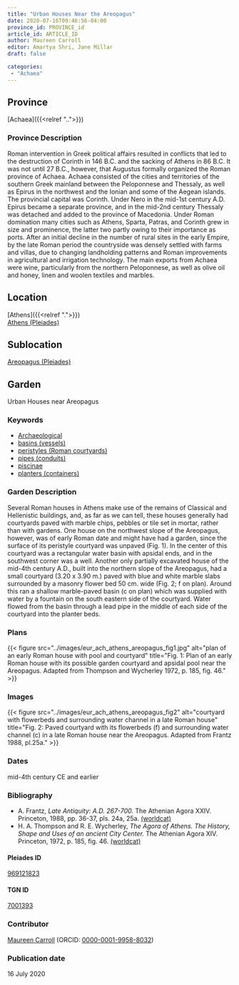 ```yaml
---
title: "Urban Houses Near the Areopagus"
date: 2020-07-16T09:46:56-04:00
province_id: PROVINCE_id
article_id: ARTICLE_ID
author: Maureen Carroll
editor: Amartya Shri, Jane Millar
draft: false

categories:
 - "Achaea"
---
```


## Province

[Achaea]({{<relref "..">}})

### Province Description

Roman intervention in Greek political affairs resulted in conflicts that led to the destruction of Corinth in 146 B.C. and the sacking of Athens in 86 B.C. It was not until 27 B.C., however, that Augustus formally organized the Roman province of Achaea. Achaea consisted of the cities and territories of the southern Greek mainland between the Peloponnese and Thessaly, as well as Epirus in the northwest and the Ionian and some of the Aegean islands.
The provincial capital was Corinth. Under Nero in the mid-1st century A.D. Epirus became a separate province, and in the mid-2nd century Thessaly was detached and added to the province of Macedonia. Under Roman domination many cities such as Athens, Sparta, Patras, and Corinth grew in size and prominence, the latter two partly owing to their importance as ports.  After an initial decline in the number of rural sites in the early Empire, by the late Roman period the countryside was densely settled with farms and villas, due to changing landholding patterns and Roman improvements in agricultural and irrigation technology. The main exports from Achaea were wine, particularly from the northern Peloponnese, as well as olive oil and honey, linen and woolen textiles and marbles.


## Location

[Athens]({{<relref ".">}}) \
[Athens (Pleiades)](https://pleiades.stoa.org/places/579885)

<!--### Location Description-->

<!-- LEAVE THIS BLANK FOR NOW -->

## Sublocation

[Areopagus (Pleiades)](https://pleiades.stoa.org/places/969121823)

<!--### Sublocation Description-->

<!-- DESCRIPTION -->

## Garden

Urban Houses near Areopagus

### Keywords

- [Archaeological](#)
- [basins (vessels)](http://vocab.getty.edu/page/aat/300045614)
- [peristyles (Roman courtyards)](http://vocab.getty.edu/page/aat/300080971)
- [pipes (conduits)](http://vocab.getty.edu/page/aat/300014662)
- [piscinae](http://vocab.getty.edu/page/aat/300375619)
- [planters (containers)](http://vocab.getty.edu/page/aat/300237566)

### Garden Description

Several Roman houses in Athens make use of the remains of Classical and Hellenistic buildings, and, as far as we can tell, these houses generally had courtyards paved with marble chips, pebbles or tile set in mortar, rather than with gardens.  One house on the northwest slope of the Areopagus, however, was of early Roman date and might have had a garden, since the surface of its peristyle courtyard was unpaved (Fig. 1).  In the center of this courtyard was a rectangular water basin with apsidal ends, and in the southwest corner was a well.
Another only partially excavated house of the mid-4th century A.D., built into the northern slope of the Areopagus, had a small courtyard (3.20 x 3.90 m.) paved with blue and white marble slabs surrounded by a masonry flower bed 50 cm. wide (Fig. 2; f on plan).  Around this ran a shallow marble-paved basin (c on plan) which was supplied with water by a fountain on the south eastern side of the courtyard.  Water flowed from the basin through a lead pipe in the middle of each side of the courtyard into the planter beds.

<!--### Maps-->

<!--
{{< figure src="../images/image_name.ext" alt="alt_text" title="CAPTION" >}}
-->

### Plans
{{< figure src="../images/eur_ach_athens_areopagus_fig1.jpg" alt="plan of an early Roman house with pool and courtyard" title="Fig. 1:  Plan of an early Roman house with its possible garden courtyard and apsidal pool near the Areopagus. Adapted from Thompson and Wycherley 1972, p. 185, fig. 46." >}}

### Images

{{< figure src="../images/eur_ach_athens_areopagus_fig2" alt="courtyard with flowerbeds and surrounding water channel in a late Roman house" title="Fig. 2:  Paved courtyard with its flowerbeds (f) and surrounding water channel (c) in a late Roman house near the Areopagus. Adapted from Frantz 1988, pl.25a." >}}

### Dates

mid-4th century CE and earlier

### Bibliography

* A. Frantz, *Late Antiquity: A.D. 267-700.* The Athenian Agora XXIV. Princeton, 1988, pp. 36-37, pls. 24a, 25a. [(worldcat)](http://www.worldcat.org/oclc/63179976)
* H. A. Thompson and R. E. Wycherley, *The Agora of Athens. The History, Shape and Uses of an ancient City Center.* The Athenian Agora XIV. Princeton, 1972, p. 185, fig. 46. [(worldcat)](http://www.worldcat.org/oclc/805087483)

<!--#### Periodo ID-->

<!-- [PERIODO_ID](https://pleiades.stoa.org/places/PLEIADES_ID) -->

#### Pleiades ID

[969121823](https://pleiades.stoa.org/places/969121823)

#### TGN ID

[7001393](http://vocab.getty.edu/page/tgn/7001393)

### Contributor

[Maureen Carroll](link) (ORCID: [0000-0001-9958-8032](https://orcid.org/0000-0001-9958-8032))  

### Publication date

16 July 2020

<!--### Related articles-->

<!-- Links to other related articles. Leave blank for now -->

